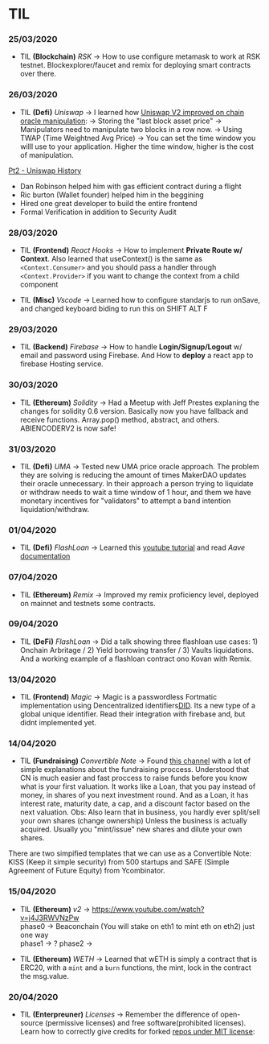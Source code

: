 # TIL

### 25/03/2020
- TIL **(Blockchain)** *RSK* -> How to use configure metamask to work at RSK testnet. Blockexplorer/faucet and remix for deploying smart contracts over there. 

### 26/03/2020
- TIL **(Defi)** *Uniswap* -> I learned how [Uniswap V2 improved on chain oracle manipulation](https://uniswap.org/blog/uniswap-v2/#testnet-and-launch-details):
-> Storing the "last block asset price" -> Manipulators need to manipulate two blocks in a row now.
-> Using TWAP (Time Weightned Avg Price) -> You can set the time window you willl use to your application. Higher the time window, higher is the cost of manipulation.

[Pt2 - Uniswap History](https://uniswap.org/blog/uniswap-history/)
- Dan Robinson helped him with gas efficient contract during a flight
- Ric burton (Wallet founder) helped him in the beggining
- Hired one great developer to build the entire frontend
- Formal Verification in addition to Security Audit

### 28/03/2020

- TIL **(Frontend)** *React Hooks* -> How to implement **Private Route w/ Context**. Also learned that useContext() is the same as `<Context.Consumer>` and you should pass a handler through `<Context.Provider>` if you want to change the context from a child component

- TIL **(Misc)** *Vscode* -> Learned how to configure standarjs to run onSave, and changed keyboard biding to run this on SHIFT ALT F

### 29/03/2020

- TIL **(Backend)** *Firebase* -> How to handle **Login/Signup/Logout** w/ email and password using Firebase. And How to **deploy** a react app to firebase Hosting service.

### 30/03/2020

- TIL **(Ethereum)** *Solidity* -> Had a Meetup with Jeff Prestes explaning the changes for solidity 0.6 version. Basically now you have fallback and receive functions. Array.pop() method, abstract, and others. ABIENCODERV2 is now safe!

### 31/03/2020

- TIL **(Defi)** *UMA* -> Tested new UMA price oracle approach. The problem they are solving is reducing the amount of times MakerDAO updates their oracle unnecessary. In their approach a person trying to liquidate or withdraw needs to wait a time window of 1 hour, and them we have monetary incentives for "validators" to attempt a band intention liquidation/withdraw.

### 01/04/2020

- TIL **(Defi)** *FlashLoan* -> Learned this [youtube tutorial](https://www.youtube.com/watch?v=03jO9vbrXvY) and read *Aave* [documentation](https://developers.aave.com/developers/)


### 07/04/2020

- TIL **(Ethereum)** *Remix* -> Improved my remix proficiency level, deployed on mainnet and testnets some contracts.

### 09/04/2020

- TIL **(DeFi)** *FlashLoan* -> Did a talk showing three flashloan use cases: 1) Onchain Arbritage / 2) Yield borrowing transfer / 3) Vaults liquidations. And a working example of a flashloan contract ono Kovan with Remix.

### 13/04/2020

- TIL **(Frontend)** *Magic* -> Magic is a passwordless Fortmatic implementation using Dencentralized identifiers[DID](https://w3c-ccg.github.io/did-primer/). Its a new type of a global unique identifier. Read their integration with firebase and, but didnt implemented yet.

### 14/04/2020

- TIL **(Fundraising)** *Convertible Note* -> Found [this channel](https://www.youtube.com/watch?v=njx09wXb9o0) with a lot of simple explanations about the fundraising proccess. Understood that CN is much easier and fast proccess to raise funds before you know what is your first valuation. It works like a Loan, that you pay instead of money, in shares of you next investment round. And as a Loan, it has interest rate, maturity date, a cap, and a discount factor based on the next valuation.
Obs: Also learn that in business, you hardly ever split/sell your own shares (change ownership) Unless the business is actually acquired. Usually you "mint/issue" new shares and dilute your own shares.

There are two simpified templates that we can use as a Convertible Note: KISS (Keep it simple security) from 500 startups and SAFE (Simple Agreement of Future Equity) from Ycombinator.

### 15/04/2020

- TIL **(Ethereum)** *v2* ->  https://www.youtube.com/watch?v=j4J3RWVNzPw    
    phase0 -> Beaconchain (You will stake on eth1 to mint eth on eth2) just one way    
    phase1 -> ?
    phase2 -> 

- TIL **(Ethereum)** *WETH* -> Learned that wETH is simply a contract that is ERC20, with a `mint` and a `burn` functions, the mint, lock in the contract the msg.value.

### 20/04/2020

 - TIL **(Enterpreuner)** *Licenses* -> Remember the difference of open-source (permissive licenses) and free software(prohibited licenses). Learn how to correctly give credits for forked [repos under MIT license](https://softwareengineering.stackexchange.com/questions/277688/if-i-fork-a-project-on-github-that-is-licensed-under-mit-how-to-i-handle-the-at):
 

